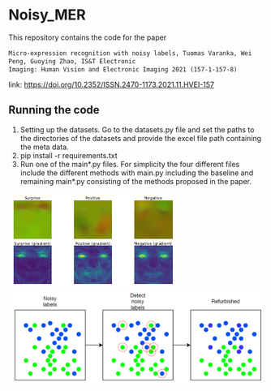 # Noisy_MER
This repository contains the code for the paper 
```
Micro-expression recognition with noisy labels, Tuomas Varanka, Wei Peng, Guoying Zhao, IS&T Electronic
Imaging: Human Vision and Electronic Imaging 2021 (157-1-157-8)
```
link: https://doi.org/10.2352/ISSN.2470-1173.2021.11.HVEI-157

## Running the code
1. Setting up the datasets. Go to the datasets.py file and set the paths to the directories of the datasets and provide the excel file path containing the meta data.
2. pip install -r requirements.txt
3. Run one of the main*.py files. For simplicity the four different files include the different methods with main.py including the baseline and remaining main*.py consisting of the methods proposed in the paper.


![Mean of optical flows.](of_mean.PNG)
![Overview of noisy label technique.](noisy_mer.PNG)

